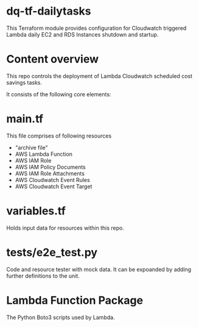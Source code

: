 # dq-tf-dailytasks

This Terraform module provides configuration for Cloudwatch triggered Lambda daily EC2 and RDS Instances shutdown and startup.

# Content overview
This repo controls the deployment of Lambda Cloudwatch scheduled cost savings tasks.

It consists of the following core elements:

# main.tf
  This file comprises of following resources
  - "archive file"
  - AWS Lambda Function
  - AWS IAM Role
  - AWS IAM Policy Documents
  - AWS IAM Role Attachments
  - AWS Cloudwatch Event Rules
  - AWS Cloudwatch Event Target

# variables.tf
  Holds input data for resources within this repo.

# tests/e2e_test.py
  Code and resource tester with mock data. It can be expoanded by adding further definitions to the unit.

# Lambda Function Package
  The Python Boto3 scripts used by Lambda.
